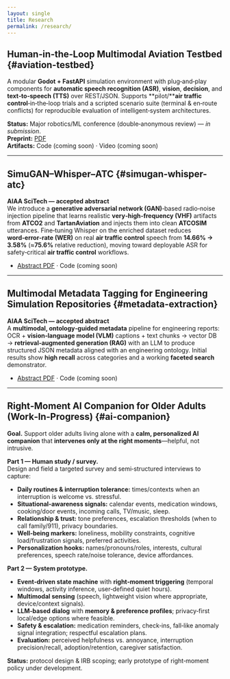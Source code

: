 ```yaml
---
layout: single
title: Research
permalink: /research/
---
```


## Human‑in‑the‑Loop Multimodal Aviation Testbed  {#aviation-testbed}
A modular **Godot + FastAPI** simulation environment with plug‑and‑play components for **automatic speech recognition (ASR)**, **vision**, **decision**, and **text‑to‑speech (TTS)** over REST/JSON. Supports **pilot/****air traffic control**‑in‑the‑loop trials and a scripted scenario suite (terminal & en‑route conflicts) for reproducible evaluation of intelligent‑system architectures.

**Status:** Major robotics/ML conference (double‑anonymous review) — *in submission*.  
**Preprint:** [PDF](/assets/papers/aviation_testbed_preprint.pdf)  
**Artifacts:** Code (coming soon) · Video (coming soon)

---

## SimuGAN–Whisper–ATC  {#simugan-whisper-atc}
**AIAA SciTech — accepted abstract**  
We introduce a **generative adversarial network (GAN)**‑based radio‑noise injection pipeline that learns realistic **very‑high‑frequency (VHF)** artifacts from **ATCO2** and **TartanAviation** and injects them into clean **ATCOSIM** utterances. Fine‑tuning Whisper on the enriched dataset reduces **word‑error‑rate (WER)** on real **air traffic control** speech from **14.66% → 3.58%** (≈**75.6%** relative reduction), moving toward deployable ASR for safety‑critical **air traffic control** workflows.

- [Abstract PDF](/assets/papers/simugan_whisper_atc.pdf) · Code (coming soon)

---

## Multimodal Metadata Tagging for Engineering Simulation Repositories  {#metadata-extraction}
**AIAA SciTech — accepted abstract**  
A **multimodal, ontology‑guided metadata** pipeline for engineering reports: OCR + **vision‑language model (VLM)** captions + text chunks → vector DB → **retrieval‑augmented generation (RAG)** with an LLM to produce structured JSON metadata aligned with an engineering ontology. Initial results show **high recall** across categories and a working **faceted search** demonstrator.

- [Abstract PDF](/assets/papers/multimodal_extraction.pdf) · Code (coming soon)

---

## Right‑Moment AI Companion for Older Adults (Work‑In‑Progress)  {#ai-companion}
**Goal.** Support older adults living alone with a **calm, personalized AI companion** that **intervenes only at the right moments**—helpful, not intrusive.

**Part 1 — Human study / survey.**  
Design and field a targeted survey and semi‑structured interviews to capture:
- **Daily routines & interruption tolerance:** times/contexts when an interruption is welcome vs. stressful.  
- **Situational‑awareness signals:** calendar events, medication windows, cooking/door events, incoming calls, TV/music, sleep.  
- **Relationship & trust:** tone preferences, escalation thresholds (when to call family/911), privacy boundaries.  
- **Well‑being markers:** loneliness, mobility constraints, cognitive load/frustration signals, preferred activities.  
- **Personalization hooks:** names/pronouns/roles, interests, cultural preferences, speech rate/noise tolerance, device affordances.

**Part 2 — System prototype.**  
- **Event‑driven state machine** with **right‑moment triggering** (temporal windows, activity inference, user‑defined quiet hours).  
- **Multimodal sensing** (speech, lightweight vision where appropriate, device/context signals).  
- **LLM‑based dialog** with **memory & preference profiles**; privacy‑first local/edge options where feasible.  
- **Safety & escalation:** medication reminders, check‑ins, fall‑like anomaly signal integration; respectful escalation plans.  
- **Evaluation:** perceived helpfulness vs. annoyance, interruption precision/recall, adoption/retention, caregiver satisfaction.

**Status:** protocol design & IRB scoping; early prototype of right‑moment policy under development.
